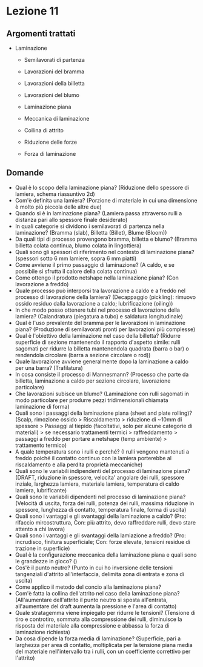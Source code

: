 # Lezione 11
## Argomenti trattati
- Laminazione
	- Semilavorati di partenza
	- Lavorazioni del bramma
	- Lavorazioni della billetta
	- Lavorazioni del blumo

	- Laminazione piana
	- Meccanica di laminazione
	- Collina di attrito
	- Riduzione delle forze
	- Forza di laminazione

## Domande
- Qual è lo scopo della laminazione piana? (Riduzione dello spessore di lamiera, schema riassuntivo 2d)
- Com'è definita una lamiera? (Porzione di materiale in cui una dimensione è molto più piccola delle altre due)
- Quando si è in laminazione piana? (Lamiera passa attraverso rulli a distanza pari allo spessore finale desiderato)
- In quali categorie si dividono i semilavorati di partenza nella laminazione? (Bramma (slab), Billetta (Billet), Blume (Bloom))
- Da quali tipi di processo provengono bramma, billetta e blumo? (Bramma billetta colata continua, blumo colata in lingottiera)
- Quali sono gli spessori di riferimento nel contesto di laminazione piana? (spessori sotto 6 mm lamiere, sopra 6 mm piatti)
- Come avviene il primo passaggio di laminazione? (A caldo, e se possibile si sfrutta il calore della colata continua)
- Come ottengo il prodotto netshape nella laminazione piana? (Con lavorazione a freddo)
- Quale processo può interporsi tra lavorazione a caldo e a freddo nel processo di lavorazione della lamiera? (Decappaggio (pickling): rimuovo ossido residuo dalla lavorazione a caldo; lubrificazione (oiling))
- In che modo posso ottenere tubi nel processo di lavorazione della lamiera? (Calandratura (piegatura a tubo) e saldatura longitudinale)
- Qual è l'uso prevalente del bramma per le lavorazioni in laminazione piana? (Produzione di semilavorati pronti per lavorazioni più complesse)
- Qual è l'obiettivo della laminazione nel caso della billetta? (Ridurre superficie di sezione mantenendo il rapporto d'aspetto simile: rulli sagomati per ridurre la billetta mantenendola quadrata (barra o bar) o rendendola circolare (barra a sezione circolare o rod))
- Quale lavorazione avviene generalmente dopo la laminazione a caldo per una barra? (Trafilatura)
- In cosa consiste il processo di Mannesmann? (Processo che parte da billetta, laminazione a caldo per sezione circolare, lavorazione particolare)
- Che lavorazioni subisce un blumo? (Laminazione con rulli sagomati in modo particolare per produrre pezzi tridimensionali chiamata laminazione di forma)
- Quali sono i passaggi della laminazione piana (sheet and plate rolling)? (Scalp, rimozione ossido > Riscaldamento > riduzione di ~10mm di spessore > Passaggi al tiepido (facoltativi, solo per alcune categorie di materiali) > se necessario trattamenti termici > raffreddamento > passaggi a freddo per portare a netshape (temp ambiente) > trattamento termico)
- A quale temperatura sono i rulli e perché? (I rulli vengono mantenuti a freddo poiché il contatto continuo con la lamiera porterebbe al riscaldamento e alla perdita proprietà meccaniche)
- Quali sono le variabili indipendenti del processo di laminazione piana? (DRAFT, riduzione in spessore, velocita' angolare dei rulli, spessore inziale, larghezza lamiera, materiale lamiera, temperatura di caldo lamiera, lubrificante)
- Quali sono le variabili dipendenti nel processo di laminazione piana? (Velocità di uscita, forza dei rulli, potenza dei rulli, massima riduzione in spessore, lunghezza di contatto, temperatura finale, forma di uscita)
- Quali sono i vantaggi e gli svantaggi della laminazione a caldo? (Pro: rifaccio mircostruttura, Con: più attrito, devo raffreddare rulli, devo stare attento a chi lavora)
- Quali sono i vantaggi e gli svantaggi della lamiazione a freddo? (Pro: incrudisco, finitura superficiale; Con: forze elevate, tensioni residue di trazione in superficie)
- Qual è la configurazione meccanica della laminazione piana e quali sono le grandezze in gioco? ()
- Cos'è il punto neutro? (Punto in cui ho inversione delle tensioni tangenziali d'attrito all'interfaccia, delimita zona di entrata e zona di uscita)
- Come applico il metodo del concio alla laminazione piana?
- Com'è fatta la collina dell'attrito nel caso della laminazione piana? (All'aumentare dell'attrito il punto neutro si sposta all'entrata, all'aumentare del draft aumenta la pressione e l'area di contatto)
- Quale stratagemma viene impiegato per ridurre le tensioni? (Tensione di tiro e controtiro, sommata alla compressione dei rulli, diminuisce la risposta del materiale alla compressione e abbassa la forza di laminazione richiesta)
- Da cosa dipende la forza media di laminazione? (Superficie, pari a larghezza per area di contatto, moltiplicata per la tensione piana media del materiale nell'intervallo tra i rulli, con un coefficiente correttivo per l'attrito)
